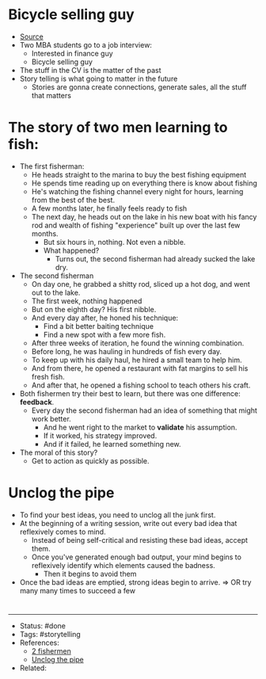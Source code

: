 # Bicycle selling guy
- [Source](https://www.linkedin.com/posts/nbearden_storytelling-interview-story-activity-6557897125055815680-yRnd/)
- Two MBA students go to a job interview:
	- Interested in finance guy
	- Bicycle selling guy
- The stuff in the CV is the matter of the past
- Story telling is what going to matter in the future
	- Stories are gonna create connections, generate sales, all the stuff that matters

# The story of two men learning to fish:
- The first fisherman:
	- He heads straight to the marina to buy the best fishing equipment
	- He spends time reading up on everything there is know about fishing
	- He's watching the fishing channel every night for hours, learning from the best of the best.
	- A few months later, he finally feels ready to fish
	- The next day, he heads out on the lake in his new boat with his fancy rod and wealth of fishing "experience" built up over the last few months.
		- But six hours in, nothing. Not even a nibble.
		- What happened?
			- Turns out, the second fisherman had already sucked the lake dry.
- The second fisherman
	- On day one, he grabbed a shitty rod, sliced up a hot dog, and went out to the lake.
	- The first week, nothing happened
	- But on the eighth day? His first nibble.
	- And every day after, he honed his technique:
		- Find a bit better baiting technique
		- Find a new spot with a few more fish.
	- After three weeks of iteration, he found the winning combination.
	- Before long, he was hauling in hundreds of fish every day.
	- To keep up with his daily haul, he hired a small team to help him.
	- And from there, he opened a restaurant with fat margins to sell his fresh fish.
	- And after that, he opened a fishing school to teach others his craft.
- Both fishermen try their best to learn, but there was one difference: **feedback**.
	- Every day the second fisherman had an idea of something that might work better.
		- And he went right to the market to **validate** his assumption.
		- If it worked, his strategy improved.
		- And if it failed, he learned something new.
- The moral of this story?
	- Get to action as quickly as possible.

# Unclog the pipe
- To find your best ideas, you need to unclog all the junk first.
- At the beginning of a writing session, write out every bad idea that reflexively comes to mind.
	- Instead of being self-critical and resisting these bad ideas, accept them.
	- Once you've generated enough bad output, your mind begins to reflexively identify which elements caused the badness.
		- Then it begins to avoid them
- Once the bad ideas are emptied, strong ideas begin to arrive.
=> OR try many many times to succeed a few

#
---
- Status: #done
- Tags: #storytelling
- References:
	- [2 fishermen](https://twitter.com/dickiebush/status/1420177361295880192)
	- [Unclog the pipe]()
- Related:
